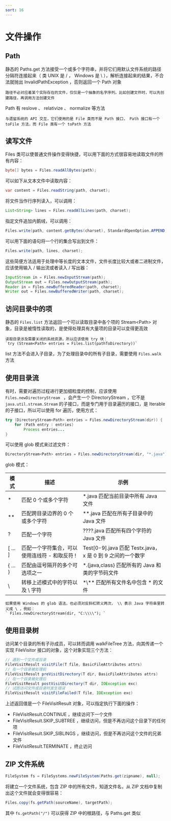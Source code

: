 ```yaml
---
sort: 16
---
```


# 文件操作



## Path

静态的 Paths.get 方法接受一个或多个字符串，并将它们用默认文件系统的路径分隔符连接起来（ 类 UNIX 是 / ， Windows 是 \ ），解析连接起来的结果，不合法就抛出 InvalidPathException ，否则返回一个 Path 对象

```tip
路径不必对应着某个实际存在的文件，仅仅是一个抽象的名字序列，比如创建文件时，可以先创建路径，再调用方法创建文件
```

Path 有 reslove 、 relativize 、 normalize 等方法

```note
与遗留系统的 API 交互，它们使用的是 File 类而不是 Path 接口， Path 接口有一个 toFile 方法，而 File 类有一个 toPath 方法
```



## 读写文件

Files 类可以使普通文件操作变得快捷，可以用下面的方式很容易地读取文件的所有内容：

```java
byte[] bytes = Files.readAllBytes(path);
```

可以如下从文本文件中读取内容：

```java
var content = Files.readString(path, charset);
```

将文件当作行序列读入，可以调用：

```java
List<String> lines = Files.readAllLines(path, charset);
```

指定文件追加内鹅绒，可以调用：

```java
Files.write(path, content.getBytes(charset), StandardOpenOption.APPEND);
```

可以用下面的语句将一个行的集合写出到文件：

```java
Files.write(path, lines, charset);
```

这些简便方法适用于处理中等长度的文本文件，文件长度比较大或者二进制文件，应该使用输入 / 输出流或者读入 / 写出器：

```java
InputStream in = Files.newInputStream(path);
OutputStream out = Files.newOutputStream(path);
Reader in = Files.newBufferedReader(path, charset);
Writer out = Files.newBufferedWriter(path, charset);
```



## 访问目录中的项

静态的 `Files.list` 方法返回一个可以读取目录中各个项的 Stream\<Path\> 对象，目录是被惰性读取的，是使得处理具有大量项的目录可以变得更高效

```tip
读取目录涉及需要关闭的系统资源，所以应该使用 try 块： 
`try (Stream<Path> entries = Files.list(pathToDirectory))`
```

list 方法不会进入子目录，为了处理目录中的所有子目录，需要使用 `Files.walk` 方法



## 使用目录流

有时，需要对遍历过程进行更加细粒度的控制，应该使用 `Files.newDirectoryStream ` ，会产生一个 DirectoryStream ，它不是 `java.util.stream.Stream` 的子接口，而是专门用于目录遍历的接口，是 Iterable 的子接口，所以可以使用 for 遍历，使用方式：

```java
try (DirectoryStream<Path> entries = Files.newDirectoryStream(dir)) {
    for (Path entry : entries)
        Process entries...
}
```

可以使用 glob 模式来过滤文件：

```java
DirectoryStream<Path> entries = Files.newDirectoryStream(dir, "*.java")
```

glob 模式：

| 模式    | 描述                                          | 示例                                                        |
| ------- | --------------------------------------------- | ----------------------------------------------------------- |
| *       | 匹配 0 个或多个字符                           | *.java 匹配当前目录中所有 Java 文件                         |
| **      | 匹配跨目录边界的 0 个或多个字符               | **.java 匹配在所有子目录中的 Java 文件                      |
| ?       | 匹配一个字符                                  | ????.java 匹配所有四个字符的 Java 文件                      |
| [ ... ] | 匹配一个字符集合，可以使用连线符 - 和取反符 ! | Test[0-9].java 匹配 Testx.java， x 是 0 到 9 之间的一个数字 |
| { ... } | 匹配由逗号隔开的多个可选项之一                | *.{java,class} 匹配所有的 Java 和 类的字节码文件            |
| \       | 转移上述模式中的字符以及 \ 字符               | \*\\*\* 匹配所有文件名中包含 * 的文件                       |

```warning
如果使用 Windows 的 glob 语法，也必须对反斜杠转义两次， \\ 表示 Java 字符串里转义成 \ ，例如： 
` Files.newDirectoryStream(dir, "C:\\\\"); `
```



## 使用目录树

访问某个目录的所有子孙成员，可以转而调用 walkFileTree 方法，向其传递一个实现 FileVisitor 接口的对象，这个对象实现三个方法：

```java
// 遇到一个文件或目录
FileVisitResult visitFile(T file, BasicFileAttributes attrs)
// 在一个目录被处理前
FileVisitResult preVisitDirectory(T dir, BasicFileAttributes attrs)
// 在一个目录被处理后
FileVisitResult postVisitDirectory(T dir, IOException exc)
// 试图访问文件或目录时发生错误
FileVisitResult visitFileFailed(T file, IOException exc)
```

上述返回值是一个 FileVisitResult 对象，可以指定执行下面的操作：

- FileVisitResult.CONTINUE ，继续访问下一个文件
- FileVisitResult.SKIP_SUBTREE ，继续访问，但是不再访问这个目录下的任何项
- FileVisitResult.SKIP_SIBLINGS ，继续访问，但是不再访问这个文件的兄弟文件
- FileVisitResult.TERMINATE ，终止访问



## ZIP 文件系统

```java
FileSystem fs = FileSystems.newFileSystem(Paths.get(zipname), null);
```

将建立一个文件系统，包含 ZIP 中的所有文件，知道文件名，从 ZIP 文档中复制出这个文件就会变得很容易：

```java
Files.copy(fs.getPath(sourceName), targetPath);
```

其中 `fs.getPath("/")` 可以获得 ZIP 中的根路径，与 Paths.get 类似
